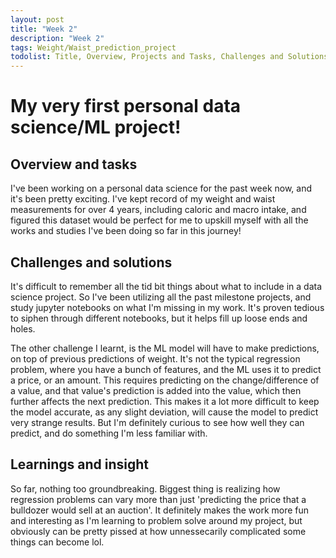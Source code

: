 ```yaml
---
layout: post
title: "Week 2"
description: "Week 2"
tags: Weight/Waist_prediction_project
todolist: Title, Overview, Projects and Tasks, Challenges and Solutions, Learnings and Insights, Next Steps, Reflections
---
```


# My very first personal data science/ML project!

## Overview and tasks
I've been working on a personal data science for the past week now, and it's been pretty exciting. I've kept record of my weight and waist measurements for over 4 years, including caloric and macro intake, and figured this dataset would be perfect for me to upskill myself with all the works and studies I've been doing so far in this journey!

## Challenges and solutions
It's difficult to remember all the tid bit things about what to include in a data science project. So I've been utilizing all the past milestone projects, and study jupyter notebooks on what I'm missing in my work. It's proven tedious to siphen through different notebooks, but it helps fill up loose ends and holes.

The other challenge I learnt, is the ML model will have to make predictions, on top of previous predictions of weight. It's not the typical regression problem, where you have a bunch of features, and the ML uses it to predict a price, or an amount. This requires predicting on the change/difference of a value, and that value's prediction is added into the value, which then further affects the next prediction. This makes it a lot more difficult to keep the model accurate, as any slight deviation, will cause the model to predict very strange results. But I'm definitely curious to see how well they can predict, and do something I'm less familiar with.

## Learnings and insight
So far, nothing too groundbreaking. Biggest thing is realizing how regression problems can vary more than just 'predicting the price that a bulldozer would sell at an auction'. It definitely makes the work more fun and interesting as I'm learning to problem solve around my project, but obviously can be pretty pissed at how unnessecarily complicated some things can become lol.
